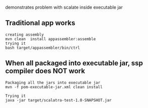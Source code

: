 demonstrates problem with scalate inside executable jar

Traditional app works
---

    creating assembly
    mvn clean  install appassembler:assemble
    trying it
    bash target/appassembler/bin/ctrl



When all packaged into executable jar, ssp compiler does NOT work
---

    Packaging all the jars into executable jar
    mvn -f pom-executable-jar.xml clean install
    
    Trying it
    java -jar target/scalatra-test-1.0-SNAPSHOT.jar 

